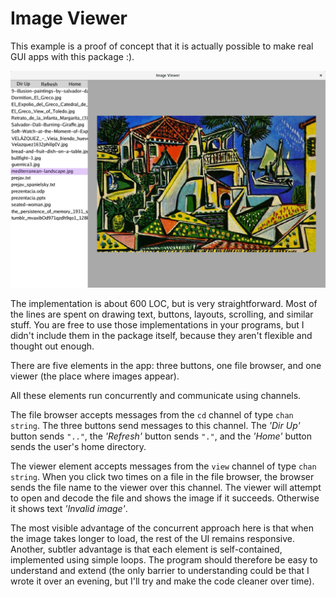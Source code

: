 # Image Viewer

This example is a proof of concept that it is actually possible to make real GUI apps with this package :).

![Screenshot](screenshot.png)

The implementation is about 600 LOC, but is very straightforward. Most of the lines are spent on drawing text, buttons, layouts, scrolling, and similar stuff. You are free to use those implementations in your programs, but I didn't include them in the package itself, because they aren't flexible and thought out enough.

There are five elements in the app: three buttons, one file browser, and one viewer (the place where images appear).

All these elements run concurrently and communicate using channels.

The file browser accepts messages from the `cd` channel of type `chan string`. The three buttons send messages to this channel. The _'Dir Up'_ button sends `".."`, the _'Refresh'_ button sends `"."`, and the _'Home'_ button sends the user's home directory.

The viewer element accepts messages from the `view` channel of type `chan string`. When you click two times on a file in the file browser, the browser sends the file name to the viewer over this channel. The viewer will attempt to open and decode the file and shows the image if it succeeds. Otherwise it shows text _'Invalid image'_.

The most visible advantage of the concurrent approach here is that when the image takes longer to load, the rest of the UI remains responsive. Another, subtler advantage is that each element is self-contained, implemented using simple loops. The program should therefore be easy to understand and extend (the only barrier to understanding could be that I wrote it over an evening, but I'll try and make the code cleaner over time).
